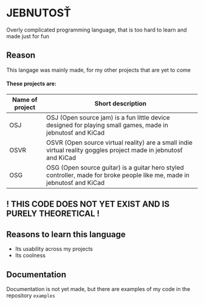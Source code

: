 # JEBNUTOSŤ
Overly complicated programming language, that is too hard to learn and made just for fun

## Reason

This langage was mainly made, for my other projects that are yet to come

#### These projects are:
| Name of project            | Short description                                                               |
| --------------------- | ----------------------------------------------------------------------------- |
| OSJ | OSJ (Open source jam) is a fun little device designed for playing small games, made in jebnutosť and KiCad |
| OSVR | OSVR (Open source virtual reality) are a small indie virtual reality goggles project made in jebnutosť and KiCad |
| OSG | OSG (Open source guitar) is a guitar hero styled controller, made for broke people like me, made in jebnutosť and KiCad  |

## ! THIS CODE DOES NOT YET EXIST AND IS PURELY THEORETICAL !


## Reasons to learn this language

- Its usability across my projects
- Its coolness

## Documentation

Documentation is not yet made, but there are examples of my code in the repository ` examples `
